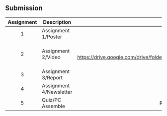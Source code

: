 ## Submission
| Assignment | Description  | Reflection |
| :-----: |  ------ | :-----: | 
| 1 | Assignment 1/Poster | Reflection 1 | 
| 2 | Assignment 2/Video | Reflection 2: <br> Video: https://drive.google.com/drive/folders/1Dq5C8PDExWydHJ8A3ihGCFXFyW6USKns?usp=sharing | 
| 3 | Assignment 3/Report | Reflection 3 | 
| 4 | Assignment 4/Newsletter | Reflection 4 |
| 5 | Quiz/PC Assemble | Reflection Quiz |

